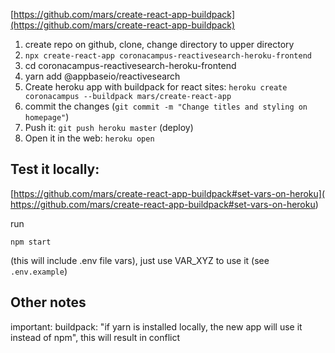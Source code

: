 [https://github.com/mars/create-react-app-buildpack](https://github.com/mars/create-react-app-buildpack)


1. create repo on github, clone, change directory to upper directory
2. `npx create-react-app coronacampus-reactivesearch-heroku-frontend`
3. cd coronacampus-reactivesearch-heroku-frontend
4. yarn add @appbaseio/reactivesearch
5. Create heroku app with buildpack for react sites:
`heroku create coronacampus --buildpack mars/create-react-app`
6. commit the changes (`git commit -m "Change titles and styling on homepage"`)
6. Push it: `git push heroku master` (deploy)
7. Open it in the web: `heroku open`

## Test it locally:


[https://github.com/mars/create-react-app-buildpack#set-vars-on-heroku](
https://github.com/mars/create-react-app-buildpack#set-vars-on-heroku) 

run 

`npm start` 

(this will include .env file vars), just use VAR_XYZ to use it (see `.env.example`)


## Other notes

important: buildpack: "if yarn is installed locally, the new app will use it instead of npm", this will result in conflict
